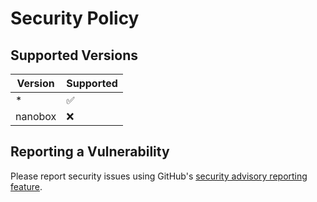 # Security Policy

## Supported Versions

| Version | Supported          |
| ------- | ------------------ |
| *       | :white_check_mark: |
| nanobox | :x:                |

## Reporting a Vulnerability

Please report security issues using GitHub's [security advisory reporting feature](security/advisories).
